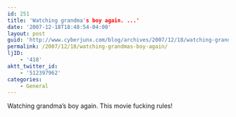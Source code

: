 ```yaml
---
id: 251
title: 'Watching grandma's boy again. ...'
date: '2007-12-18T18:48:54-04:00'
layout: post
guid: 'http://www.cyberjunx.com/blog/archives/2007/12/18/watching-grandmas-boy-again/'
permalink: /2007/12/18/watching-grandmas-boy-again/
ljID:
    - '418'
aktt_twitter_id:
    - '512397962'
categories:
    - General
---
```


Watching grandma’s boy again. This movie fucking rules!